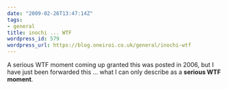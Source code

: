 ```yaml
---
date: "2009-02-26T13:47:14Z"
tags:
- general
title: inochi ... WTF
wordpress_id: 579
wordpress_url: https://blog.oneiroi.co.uk/general/inochi-wtf
---
```

A serious WTF moment coming up granted this was posted in 2006, but I have just been forwarded this ... what I can only describe as a <strong>serious WTF moment</strong>.

<object width="425" height="344"><param name="movie" value="https://www.youtube.com/v/ZagGfBC7wPU&hl=en&fs=1"></param><param name="allowFullScreen" value="true"></param><param name="allowscriptaccess" value="always"></param><embed src="https://www.youtube.com/v/ZagGfBC7wPU&hl=en&fs=1" type="application/x-shockwave-flash" allowscriptaccess="always" allowfullscreen="true" width="425" height="344"></embed></object>
